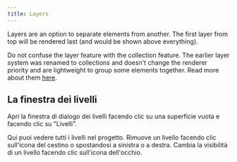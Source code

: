 ```yaml
---
title: Layers
---
```


Layers are an option to separate elements from another.
The first layer from top will be rendered last (and would be shown above everything).

Do not confuse the layer feature with the collection feature. The earlier layer system was renamed to collections and doesn't change the renderer priority and are lightweight to group some elements together. Read more about them [here](../tools/collection).

## La finestra dei livelli

Apri la finestra di dialogo dei livelli facendo clic su una superficie vuota e facendo clic su "Livelli".

Qui puoi vedere tutti i livelli nel progetto.
Rimuove un livello facendo clic sull'icona del cestino o spostandosi a sinistra o a destra.
Cambia la visibilità di un livello facendo clic sull'icona dell'occhio.
